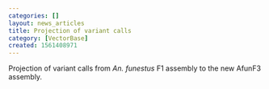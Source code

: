 ```yaml
---
categories: []
layout: news_articles
title: Projection of variant calls
category: [VectorBase]
created: 1561408971
---
```

Projection of variant calls from <i>An. funestus</i> F1 assembly to the new AfunF3 assembly.
